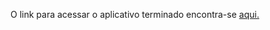 O link para acessar o aplicativo terminado encontra-se [aqui.](https://nataliabrunelli.github.io/tabuada-dinamica/)
